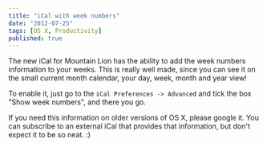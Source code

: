 ```yaml
---
title: "iCal with week numbers"
date: "2012-07-25"
tags: [OS X, Productivity]
published: true
---
```


The new iCal for Mountain Lion has the ability to add the week numbers information to your weeks. This is really well made, since you can see it on the small current month calendar, your day, week, month and year view!

To enable it, just go to the `iCal Preferences -> Advanced` and tick the box "Show week numbers", and there you go.

If you need this information on older versions of OS X, please google it. You can subscribe to an external iCal that provides that information, but don't expect it to be so neat. :)

